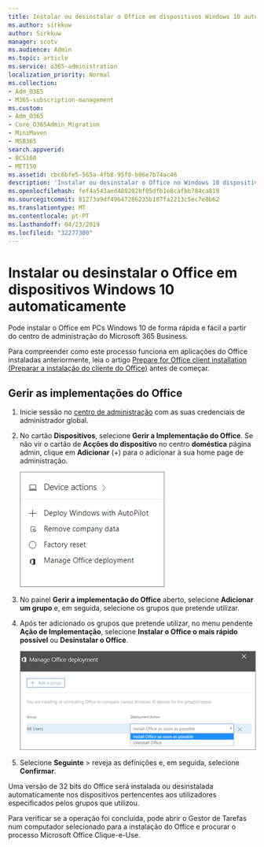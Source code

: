 ```yaml
---
title: Instalar ou desinstalar o Office em dispositivos Windows 10 automaticamente
ms.author: sirkkuw
author: Sirkkuw
manager: scotv
ms.audience: Admin
ms.topic: article
ms.service: o365-administration
localization_priority: Normal
ms.collection:
- Adm_O365
- M365-subscription-management
ms.custom:
- Adm_O365
- Core_O365Admin_Migration
- MiniMaven
- MSB365
search.appverid:
- BCS160
- MET150
ms.assetid: cbc6bfe5-565a-4fb8-95f0-b06e7b74ac46
description: 'Instalar ou desinstalar o Office no Windows 10 dispositivos partir do Centro de administração do Microsoft 365 Business. '
ms.openlocfilehash: fef4a543aed489202bf05dfb1e8cafbb784ca819
ms.sourcegitcommit: 81273a9df49647286235b187fa2213c5ec7e8b62
ms.translationtype: MT
ms.contentlocale: pt-PT
ms.lasthandoff: 04/23/2019
ms.locfileid: "32277300"
---
```

# <a name="automatically-install-or-uninstall-office-on-windows-10-devices"></a>Instalar ou desinstalar o Office em dispositivos Windows 10 automaticamente

Pode instalar o Office em PCs Windows 10 de forma rápida e fácil a partir do centro de administração do Microsoft 365 Business.
  
Para compreender como este processo funciona em aplicações do Office instaladas anteriormente, leia o artigo [Prepare for Office client installation (Preparar a instalação do cliente do Office)](prepare-for-office-client-deployment.md) antes de começar. 
  
## <a name="manage-office-deployments"></a>Gerir as implementações do Office

1. Inicie sessão no [centro de administração](https://aka.ms/bcsportal) com as suas credenciais de administrador global. 
    
2. No cartão **Dispositivos**, selecione **Gerir a Implementação do Office**.
      Se não vir o cartão de **Acções do dispositivo** no centro **doméstica** página admin, clique em **Adicionar** (+) para o adicionar à sua home page de administração.
    
    ![Screenshot of the Devices card in the admin center](media/9982e784-dbf9-4a76-a159-bb3e2e5aa23f.png)
  
3. No painel **Gerir a implementação do Office** aberto, selecione **Adicionar um grupo** e, em seguida, selecione os grupos que pretende utilizar.
    
4. Após ter adicionado os grupos que pretende utilizar, no menu pendente **Ação de Implementação**, selecione **Instalar o Office o mais rápido possível** ou **Desinstalar o Office**.
    
    ![In the Manage Office deployment pane, choose either Install Office as soon as possible, or Uninstall Office.](media/00f24a61-1848-40c0-b037-78d726c7d757.png)
  
5. Selecione **Seguinte** \> reveja as definições e, em seguida, selecione **Confirmar**.
    
Uma versão de 32 bits do Office será instalada ou desinstalada automaticamente nos dispositivos pertencentes aos utilizadores especificados pelos grupos que utilizou.
  
Para verificar se a operação foi concluída, pode abrir o Gestor de Tarefas num computador selecionado para a instalação do Office e procurar o processo Microsoft Office Clique-e-Use.
  


